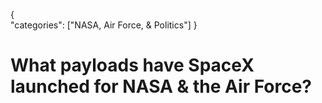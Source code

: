 {    
    "categories": ["NASA, Air Force, & Politics"]
}

# What payloads have SpaceX launched for NASA & the Air Force?
